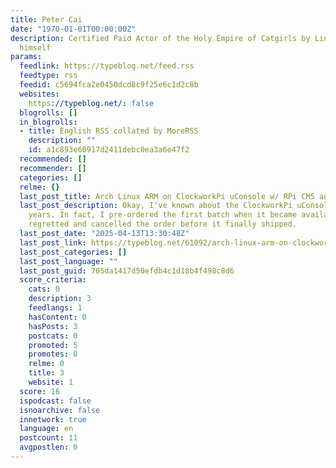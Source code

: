 ```yaml
---
title: Peter Cai
date: "1970-01-01T00:00:00Z"
description: Certified Paid Actor of the Holy Empire of Catgirls by Linus Torvalds
  himself
params:
  feedlink: https://typeblog.net/feed.rss
  feedtype: rss
  feedid: c5694fca2e0450dcd8c9f25e6c1d2c8b
  websites:
    https://typeblog.net/: false
  blogrolls: []
  in_blogrolls:
  - title: English RSS collated by MoreRSS
    description: ""
    id: a1c893e60917d2411debc0ea3a6e47f2
  recommended: []
  recommender: []
  categories: []
  relme: {}
  last_post_title: Arch Linux ARM on ClockworkPi uConsole w/ RPi CM5 and SwayWM
  last_post_description: Okay, I've known about the ClockworkPi uConsole for a few
    years. In fact, I pre-ordered the first batch when it became available, but then
    regretted and cancelled the order before it finally shipped.
  last_post_date: "2025-04-13T13:30:48Z"
  last_post_link: https://typeblog.net/61092/arch-linux-arm-on-clockworkpi-uconsole-w-rpi-cm5-and-swaywm
  last_post_categories: []
  last_post_language: ""
  last_post_guid: 705da1417d50efdb4c1d18b4f498c8d6
  score_criteria:
    cats: 0
    description: 3
    feedlangs: 1
    hasContent: 0
    hasPosts: 3
    postcats: 0
    promoted: 5
    promotes: 0
    relme: 0
    title: 3
    website: 1
  score: 16
  ispodcast: false
  isnoarchive: false
  innetwork: true
  language: en
  postcount: 11
  avgpostlen: 0
---
```


